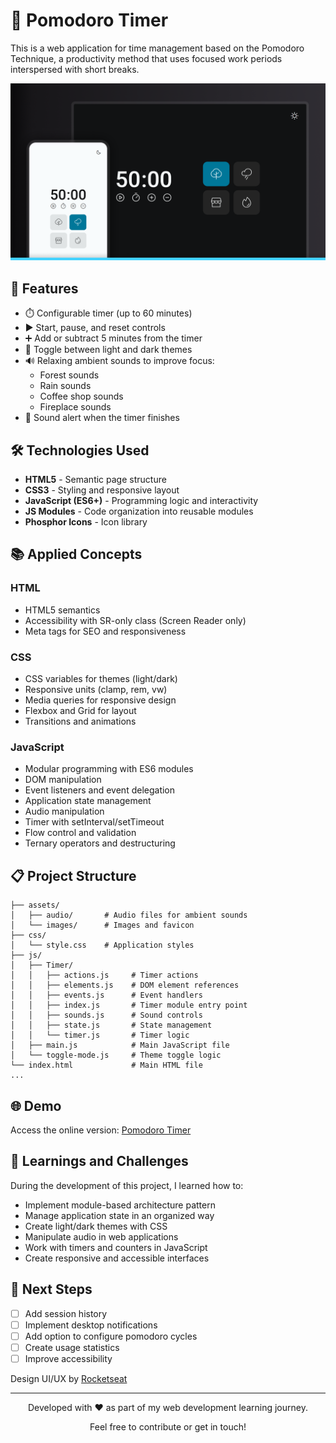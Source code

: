 # 🍅 Pomodoro Timer

This is a web application for time management based on the Pomodoro Technique, a productivity method that uses focused work periods interspersed with short breaks.

![Pomodoro Timer](./assets/images/cover.png)

## 🚀 Features

- ⏱️ Configurable timer (up to 60 minutes)
- ▶️ Start, pause, and reset controls
- ➕ Add or subtract 5 minutes from the timer
- 🌙 Toggle between light and dark themes
- 🔊 Relaxing ambient sounds to improve focus:
  - Forest sounds
  - Rain sounds
  - Coffee shop sounds
  - Fireplace sounds
- 🔔 Sound alert when the timer finishes

## 🛠️ Technologies Used

- **HTML5** - Semantic page structure
- **CSS3** - Styling and responsive layout
- **JavaScript (ES6+)** - Programming logic and interactivity
- **JS Modules** - Code organization into reusable modules
- **Phosphor Icons** - Icon library

## 📚 Applied Concepts

### HTML

- HTML5 semantics
- Accessibility with SR-only class (Screen Reader only)
- Meta tags for SEO and responsiveness

### CSS

- CSS variables for themes (light/dark)
- Responsive units (clamp, rem, vw)
- Media queries for responsive design
- Flexbox and Grid for layout
- Transitions and animations

### JavaScript

- Modular programming with ES6 modules
- DOM manipulation
- Event listeners and event delegation
- Application state management
- Audio manipulation
- Timer with setInterval/setTimeout
- Flow control and validation
- Ternary operators and destructuring

## 📋 Project Structure

```
├── assets/
│   ├── audio/       # Audio files for ambient sounds
│   └── images/      # Images and favicon
├── css/
│   └── style.css    # Application styles
├── js/
│   ├── Timer/
│   │   ├── actions.js     # Timer actions
│   │   ├── elements.js    # DOM element references
│   │   ├── events.js      # Event handlers
│   │   ├── index.js       # Timer module entry point
│   │   ├── sounds.js      # Sound controls
│   │   ├── state.js       # State management
│   │   └── timer.js       # Timer logic
│   ├── main.js            # Main JavaScript file
│   └── toggle-mode.js     # Theme toggle logic
└── index.html             # Main HTML file
...
```

## 🌐 Demo

Access the online version: [Pomodoro Timer](https://maurodiogodev.github.io/Temporizador/)

## 🌟 Learnings and Challenges

During the development of this project, I learned how to:

- Implement module-based architecture pattern
- Manage application state in an organized way
- Create light/dark themes with CSS
- Manipulate audio in web applications
- Work with timers and counters in JavaScript
- Create responsive and accessible interfaces

## 📝 Next Steps

- [ ] Add session history
- [ ] Implement desktop notifications
- [ ] Add option to configure pomodoro cycles
- [ ] Create usage statistics
- [ ] Improve accessibility

Design UI/UX by [Rocketseat](https://www.rocketseat.com.br/)

---

<div align="center"> <p>Developed with ❤️ as part of my web development learning journey.</p> <p>Feel free to contribute or get in touch!</p> </div>
